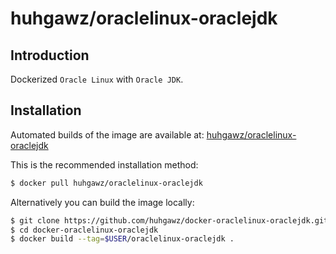 # huhgawz/oraclelinux-oraclejdk

## Introduction

Dockerized `Oracle Linux` with `Oracle JDK`.

## Installation

Automated builds of the image are available at: [huhgawz/oraclelinux-oraclejdk](https://hub.docker.com/r/huhgawz/oraclelinux-oraclejdk/)

This is the recommended installation method:

```sh
$ docker pull huhgawz/oraclelinux-oraclejdk
```

Alternatively you can build the image locally:

```sh
$ git clone https://github.com/huhgawz/docker-oraclelinux-oraclejdk.git
$ cd docker-oraclelinux-oraclejdk
$ docker build --tag=$USER/oraclelinux-oraclejdk .
```
